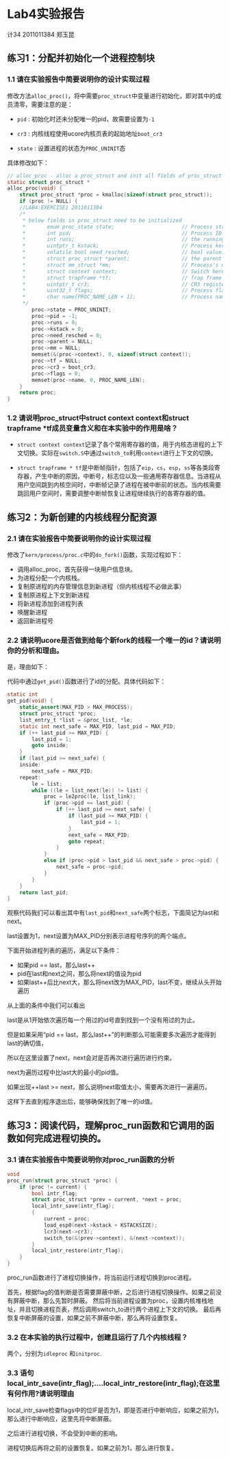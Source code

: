 # Lab4实验报告

计34 2011011384 郑玉昆

## 练习1：分配并初始化一个进程控制块

### 1.1 请在实验报告中简要说明你的设计实现过程

修改方法``alloc_proc()``，将中需要``proc_struct``中变量进行初始化，即对其中的成员清零，需要注意的是：

- ``pid`` : 初始化时还未分配唯一的pid，故需要设置为``-1``

- ``cr3`` : 内核线程使用ucore内核页表的起始地址``boot_cr3``

- ``state`` : 设置进程的状态为``PROC_UNINIT``态

具体修改如下：

```C
// alloc_proc - alloc a proc_struct and init all fields of proc_struct
static struct proc_struct *
alloc_proc(void) {
    struct proc_struct *proc = kmalloc(sizeof(struct proc_struct));
    if (proc != NULL) {
    //LAB4:EXERCISE1 2011011384
    /*
     * below fields in proc_struct need to be initialized
     *       enum proc_state state;                      // Process state
     *       int pid;                                    // Process ID
     *       int runs;                                   // the running times of Proces
     *       uintptr_t kstack;                           // Process kernel stack
     *       volatile bool need_resched;                 // bool value: need to be rescheduled to release CPU?
     *       struct proc_struct *parent;                 // the parent process
     *       struct mm_struct *mm;                       // Process's memory management field
     *       struct context context;                     // Switch here to run process
     *       struct trapframe *tf;                       // Trap frame for current interrupt
     *       uintptr_t cr3;                              // CR3 register: the base addr of Page Directroy Table(PDT)
     *       uint32_t flags;                             // Process flag
     *       char name[PROC_NAME_LEN + 1];               // Process name
     */
        proc->state = PROC_UNINIT;
        proc->pid = -1;
        proc->runs = 0;
        proc->kstack = 0;
        proc->need_resched = 0;
        proc->parent = NULL;
        proc->mm = NULL;
        memset(&(proc->context), 0, sizeof(struct context));
        proc->tf = NULL;
        proc->cr3 = boot_cr3;
        proc->flags = 0;
        memset(proc->name, 0, PROC_NAME_LEN);
    }
    return proc;
}
```

### 1.2 请说明proc_struct中struct context context和struct trapframe *tf成员变量含义和在本实验中的作用是啥？

- ``struct context context``记录了各个常用寄存器的值，用于内核态进程的上下文切换。实际在``switch.S``中通过``switch_to``利用``context``进行上下文的切换。

- ``struct trapframe * tf``是中断帧指针，包括了``eip``，``cs``，``esp``，``ss``等各类段寄存器，产生中断的原因，中断号，标志位以及一些通用寄存器信息。当进程从用户空间跳到内核空间时，中断帧记录了进程在被中断前的状态。当内核需要跳回用户空间时，需要调整中断帧恢复让进程继续执行的各寄存器的值。

## 练习2：为新创建的内核线程分配资源

### 2.1 请在实验报告中简要说明你的设计实现过程

修改了``kern/process/proc.c``中的``do_fork()``函数，实现过程如下：

- 调用alloc_proc，首先获得一块用户信息块。
- 为进程分配一个内核栈。
- 复制原进程的内存管理信息到新进程（但内核线程不必做此事）
- 复制原进程上下文到新进程
- 将新进程添加到进程列表
- 唤醒新进程
- 返回新进程号

### 2.2 请说明ucore是否做到给每个新fork的线程一个唯一的id？请说明你的分析和理由。

是，理由如下：

代码中通过``get_pid()``函数进行了id的分配。具体代码如下：

```C
static int
get_pid(void) {
    static_assert(MAX_PID > MAX_PROCESS);
    struct proc_struct *proc;
    list_entry_t *list = &proc_list, *le;
    static int next_safe = MAX_PID, last_pid = MAX_PID;
    if (++ last_pid >= MAX_PID) {
        last_pid = 1;
        goto inside;
    }
    if (last_pid >= next_safe) {
    inside:
        next_safe = MAX_PID;
    repeat:
        le = list;
        while ((le = list_next(le)) != list) {
            proc = le2proc(le, list_link);
            if (proc->pid == last_pid) {
                if (++ last_pid >= next_safe) {
                    if (last_pid >= MAX_PID) {
                        last_pid = 1;
                    }
                    next_safe = MAX_PID;
                    goto repeat;
                }
            }
            else if (proc->pid > last_pid && next_safe > proc->pid) {
                next_safe = proc->pid;
            }
        }
    }
    return last_pid;
}
```

观察代码我们可以看出其中有``last_pid``和``next_safe``两个标志，下面简记为last和next。

last设置为1，next设置为MAX_PID分别表示进程号序列的两个端点。

下面开始进程列表的遍历，满足以下条件：

- 如果pid == last，那么last++
- pid在last和next之间，那么将next的值设为pid
- 如果last++后比next大，那么将next改为MAX_PID，last不变，继续从头开始遍历

从上面的条件中我们可以看出

last是从1开始依次遍历每一个用过的id号直到找到一个没有用过的为止。

但是如果采用“pid == last，那么last++”的判断那么可能需要多次遍历才能得到last的确切值，

所以在这里设置了next，next会对是否再次进行遍历进行约束。

next为遍历过程中比last大的最小的pid值。

如果出现++last >= next，那么说明next取值太小，需要再次进行一遍遍历。

这样下去直到程序退出后，能够确保找到了唯一的id值。


## 练习3：阅读代码，理解proc_run函数和它调用的函数如何完成进程切换的。

### 3.1 请在实验报告中简要说明你对proc_run函数的分析

```C
void
proc_run(struct proc_struct *proc) {
    if (proc != current) {
        bool intr_flag;
        struct proc_struct *prev = current, *next = proc;
        local_intr_save(intr_flag);
        {
            current = proc;
            load_esp0(next->kstack + KSTACKSIZE);
            lcr3(next->cr3);
            switch_to(&(prev->context), &(next->context));
        }
        local_intr_restore(intr_flag);
    }
}
```

proc_run函数进行了进程切换操作，将当前运行进程切换到proc进程。

首先，根据flag的值判断是否需要屏蔽中断，之后进行进程切换操作。如果之前没有屏蔽中断，那么先暂时屏蔽。
然后将当前进程设置为proc，设置内核堆栈地址，并且切换进程页表，然后调用switch_to进行两个进程上下文的切换。
最后再恢复中断屏蔽的设置，如果之前不屏蔽中断，那么再将设置恢复。

### 3.2 在本实验的执行过程中，创建且运行了几个内核线程？

两个，分别为``idleproc`` 和``initproc``.

### 3.3 语句local\_intr\_save(intr_flag);....local\_intr\_restore(intr\_flag);在这里有何作用?请说明理由

local_intr_save检查flags中的位IF是否为1，即是否进行中断响应，如果之前为1，那么进行中断响应，这里先将中断屏蔽。

之后进行进程切换，不会受到中断的影响。

进程切换后再将之前的设置恢复。如果之前为1，那么进行恢复。

